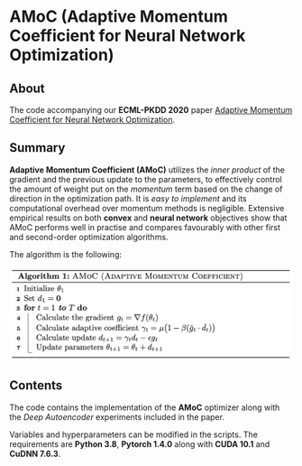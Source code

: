 # AMoC (Adaptive Momentum Coefficient for Neural Network Optimization)

## About

The code accompanying our **ECML-PKDD 2020** paper [Adaptive Momentum Coefficient for Neural Network Optimization](https://bitbucket.org/ghentdatascience/ecmlpkdd20-papers/raw/master/RT/sub_1005.pdf).

## Summary

**Adaptive Momentum Coefficient (AMoC)** utilizes the *inner product* of the gradient and the previous update to the parameters, to effectively control the amount of weight put on the *momentum* term based on the change of direction in the optimization path. It is *easy to implement* and its computational overhead over momentum methods is negligible. Extensive empirical results on both **convex** and **neural network** objectives show that AMoC performs well in practise and compares favourably with other first and second-order optimization algorithms.

The algorithm is the following:

![AMoC](amoc.png)

## Contents

The code contains the implementation of the **AMoC** optimizer along with the *Deep Autoencoder* experiments included in the paper. 

Variables and hyperparameters can be modified in the scripts. The requirements are **Python 3.8**, **Pytorch 1.4.0** along with **CUDA 10.1** and **CuDNN 7.6.3**.
